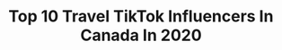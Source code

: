 ---
title: Top 10 Travel TikTok Influencers In Canada In 2020
description: >-
  Find top travel TikTok influencers in Canada in 2020. Most popular hashtags: #fyp #travel #canada #toronto.
platform: TikTok
hits: 679
text_top: See the top-rated TikTok profiles on inBeat.
text_bottom: inBeat holds 679 TikTok influencers like this in Canada for you to work with.
profiles:
  - username: "bookfully"
    fullname: >-
      Travel
    bio: >-
      🌍 Group Travel Made Easy
    location: "Canada"
    followers: 57900
    engagement: 736
    commentsToLikes: 0.019511
    id: ck8fa2mmb3yew0j78bc5lx09t
    verified: false
    hashtags: "#tiktokmaldives, #travel, #borabora, #switzerland"
  - username: "cruisingstar"
    fullname: >-
      Jackie Ⓜ️🧃MasterCreator
    bio: >-
      ChadchangeⓂ️/ TTcrew🧃/🏳️‍🌈ally 🇨🇦🇵🇭/❤️to travel /ER Nurse Snap: orchidccl
    location: "Canada"
    followers: 6134
    engagement: 2269
    commentsToLikes: 0.326447
    id: ckdi6fzlp7usd0j23f9q24954
    verified: false
    hashtags: "#duet, #happyhalloween, #chadchange, #cruisingstar"
  - username: "jarjarbinx2117"
    fullname: >-
      jarrettbautista
    bio: >-
      supporter of #Erasethe8 💞 🏳️‍🌈Bisexual🏳️‍🌈 Love to travel and take photos
    location: "Canada"
    followers: 4877
    engagement: 2680
    commentsToLikes: 0.316110
    id: ckdtkyzltyxch0j23x682yetg
    verified: false
    hashtags: "#duet, #helpingthemgrow, #fyp, #fall"
  - username: "brycenicholsonart"
    fullname: >-
      brycenicholsonart
    bio: >-
      I’m Bryce and I draw stuff😬 Art ✏️ Love 🖤 Travel 🌎 Www.BryceNicholsonArt.com
    location: "Canada"
    followers: 2502
    engagement: 1324
    commentsToLikes: 0.104963
    id: ckcpahjmmesxc0j23usqz1urs
    verified: false
    hashtags: "#artsy, #artistcheck, #draw, #tiktokartist"
  - username: "stephenkortzman"
    fullname: >-
      Stephen Kortzman
    bio: >-
      🗺 have camera; will travel 🌲 adventure & nature 🇨🇦 Winnipeg, Canada
    location: "Canada"
    followers: 3399
    engagement: 1794
    commentsToLikes: 0.234024
    id: ck8f7uve738e50j78xuxikxb5
    verified: false
    hashtags: "#madeincanada, #photography101, #cinematics, #gottacatchemall"
  - username: "jasminmccarthyy"
    fullname: >-
      Jasmin McCarthy
    bio: >-
      IG: @jasminmccarthyy ♡ Inquiries → jasmin.mccarthy3@gmail.com Travel/Lifestyle
    location: "Canada"
    followers: 57400
    engagement: 1056
    commentsToLikes: 0.051674
    id: ck9k8ip7098kx0j78ne1rqwrk
    verified: false
    hashtags: "#banff, #canadian, #alberta, #canadiangirl"
  - username: "naomileanage"
    fullname: >-
      Naomi Leanage
    bio: >-
      Lifestyle • Vlogs • Comedy • Fashion • Travel 📧 Naomi.leanage@gmail.com
    location: "Canada"
    followers: 405900
    engagement: 2668
    commentsToLikes: 0.009405
    id: ck806vbblmaom0j78ddv18enc
    verified: false
    hashtags: "#toronto, #thriftshop, #thrifting, #tiktokcanada"
  - username: "freshdailyca"
    fullname: >-
      Freshdaily
    bio: >-
      CEO of Canada 🇨🇦 Canada’s source for news, culture, food and travel
    location: "Canada"
    followers: 92100
    engagement: 1684
    commentsToLikes: 0.026666
    id: ck9f9jj9z70kg0j78behujol9
    verified: false
    hashtags: "#sask, #foryoupage, #ontario, #canadalife"
  - username: "_istiana"
    fullname: >-
      Istiana
    bio: >-
      aesthetic, travel guides, that kind of stuff
    location: "Canada"
    followers: 4131
    engagement: 634
    commentsToLikes: 0.096238
    id: ckcv70kd8pudd0j23vv7y9por
    verified: false
    hashtags: "#myaesthetic, #travelguide, #travelbucketlist, #vlog"
  - username: "kathryn_316"
    fullname: >-
      Pretty Purry Cattery
    bio: >-
      Kitties, Dogs, Art and travel blogs. Pretty Purry Cattery
    location: "Canada"
    followers: 60100
    engagement: 2063
    commentsToLikes: 0.023605
    id: ck8kgp4drjeyb0j7833e28bxn
    verified: false
    hashtags: "#dayinmylife, #mypet, #tomybestfriend, #fluffyguy"
---